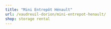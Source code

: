 ```yaml
---
title: "Mini Entrepôt Hénault"
url: /vaudreuil-dorion/mini-entrepot-henault/
shop: storage rental
---
```

